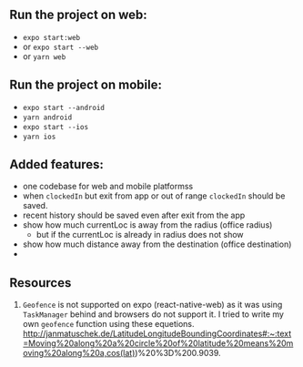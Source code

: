 ## Run the project on web:
- `expo start:web`
- or `expo start --web`
- or `yarn web`

## Run the project on mobile:
- `expo start --android`
- `yarn android`
- `expo start --ios`
- `yarn ios`

## Added features:

- one codebase for web and mobile platformss
- when `clockedIn` but exit from app or out of range `clockedIn` should be saved.
- recent history should be saved even after exit from the app
- show how much currentLoc is away from the radius (office radius)
  - but if the currentLoc is already in radius does not show
- show how much distance away from the destination (office destination)
-

## Resources

1. `Geofence` is not supported on expo (react-native-web) as it was using `TaskManager` behind and browsers do not support it.
   I tried to write my own `geofence` function using these equetions.
   http://janmatuschek.de/LatitudeLongitudeBoundingCoordinates#:~:text=Moving%20along%20a%20circle%20of%20latitude%20means%20moving%20along%20a,cos(lat))%20%3D%200.9039.
